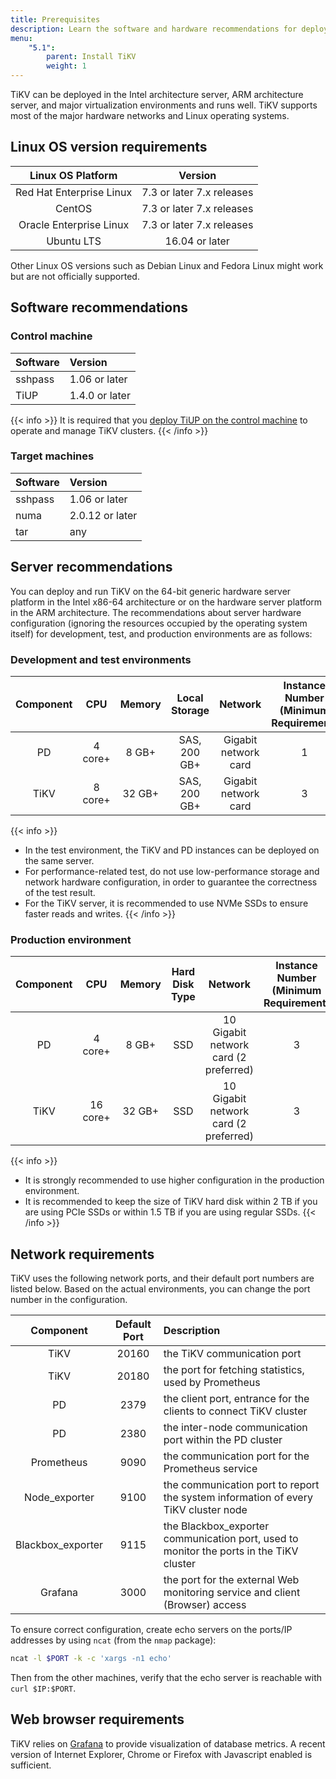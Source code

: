 ```yaml
---
title: Prerequisites
description: Learn the software and hardware recommendations for deploying and running TiKV
menu:
    "5.1":
        parent: Install TiKV
        weight: 1
---
```


TiKV can be deployed in the Intel architecture server, ARM architecture server, and major virtualization environments and runs well. TiKV supports most of the major hardware networks and Linux operating systems.

## Linux OS version requirements

|    Linux OS Platform     |          Version          |
|:------------------------:|:-------------------------:|
| Red Hat Enterprise Linux | 7.3 or later 7.x releases |
|          CentOS          | 7.3 or later 7.x releases |
| Oracle Enterprise Linux  | 7.3 or later 7.x releases |
|        Ubuntu LTS        |      16.04 or later       |

Other Linux OS versions such as Debian Linux and Fedora Linux might work but are not officially supported.


## Software recommendations

### Control machine

| Software | Version        |
|:-------- |:-------------- |
| sshpass  | 1.06 or later  |
| TiUP     | 1.4.0 or later |

{{< info >}}
It is required that you [deploy TiUP on the control machine](../production#step-1-install-tiup-on-the-control-machine) to operate and manage TiKV clusters.
{{< /info >}}

### Target machines

| Software | Version         |
|:-------- |:--------------- |
| sshpass  | 1.06 or later   |
| numa     | 2.0.12 or later |
| tar      | any             |

## Server recommendations

You can deploy and run TiKV on the 64-bit generic hardware server platform in the Intel x86-64 architecture or on the hardware server platform in the ARM architecture. The recommendations about server hardware configuration (ignoring the resources occupied by the operating system itself) for development, test, and production environments are as follows:

### Development and test environments

| Component |   CPU   | Memory | Local Storage |       Network        | Instance Number (Minimum Requirement) |
|:---------:|:-------:|:------:|:-------------:|:--------------------:|:-------------------------------------:|
|    PD     | 4 core+ | 8 GB+  | SAS, 200 GB+  | Gigabit network card |                   1                   |
|   TiKV    | 8 core+ | 32 GB+ | SAS, 200 GB+  | Gigabit network card |                   3                   |

{{< info >}}

- In the test environment, the TiKV and PD instances can be deployed on the same server.
- For performance-related test, do not use low-performance storage and network hardware configuration, in order to guarantee the correctness of the test result.
- For the TiKV server, it is recommended to use NVMe SSDs to ensure faster reads and writes.
{{< /info >}}

### Production environment

| Component |   CPU    | Memory | Hard Disk Type |                Network                | Instance Number (Minimum Requirement) |
|:---------:|:--------:|:------:|:--------------:|:-------------------------------------:|:-------------------------------------:|
|    PD     | 4 core+  | 8 GB+  |      SSD       | 10 Gigabit network card (2 preferred) |                   3                   |
|   TiKV    | 16 core+ | 32 GB+ |      SSD       | 10 Gigabit network card (2 preferred) |                   3                   |

{{< info >}}

- It is strongly recommended to use higher configuration in the production environment.
- It is recommended to keep the size of TiKV hard disk within 2 TB if you are using PCIe SSDs or within 1.5 TB if you are using regular SSDs.
{{< /info >}}

## Network requirements

TiKV uses the following network ports, and their default port numbers are listed below. Based on the actual environments, you can change the port number in the configuration.

|     Component     | Default Port | Description                                                                             |
|:-----------------:|:------------:|:--------------------------------------------------------------------------------------- |
|       TiKV        |    20160     | the TiKV communication port                                                             |
|       TiKV        |    20180     | the port for fetching statistics, used by Prometheus                                    |
|        PD         |     2379     | the client port, entrance for the clients to connect TiKV cluster                       | 
|        PD         |     2380     | the inter-node communication port within the PD cluster                                 |
|    Prometheus     |     9090     | the communication port for the Prometheus service                                       |
|   Node_exporter   |     9100     | the communication port to report the system information of every TiKV cluster node      |
| Blackbox_exporter |     9115     | the Blackbox_exporter communication port, used to monitor the ports in the TiKV cluster |
|      Grafana      |     3000     | the port for the external Web monitoring service and client (Browser) access            |

To ensure correct configuration, create echo servers on the ports/IP addresses by using `ncat` (from the `nmap` package):

```bash
ncat -l $PORT -k -c 'xargs -n1 echo'
```

Then from the other machines, verify that the echo server is reachable with `curl $IP:$PORT`.

## Web browser requirements

TiKV relies on [Grafana](https://grafana.com/) to provide visualization of database metrics. A recent version of Internet Explorer, Chrome or Firefox with Javascript enabled is sufficient.

